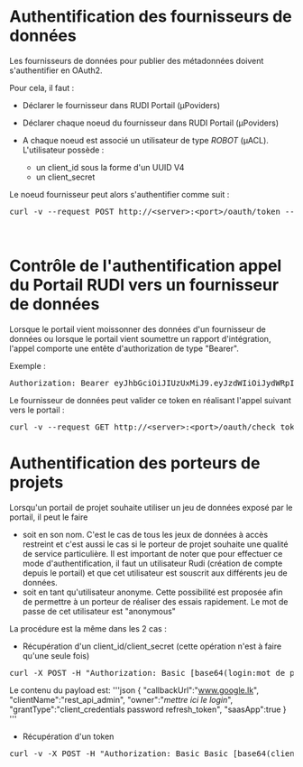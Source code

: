 # Authentification des fournisseurs de données 

Les fournisseurs de données pour publier des métadonnées doivent s'authentifier en OAuth2.

Pour cela, il faut :
* Déclarer le fournisseur dans RUDI Portail (µPoviders)
* Déclarer chaque noeud du fournisseur dans RUDI Portail (µPoviders)
* A chaque noeud est associé un utilisateur de type _ROBOT_  (µACL). L'utilisateur possède :

  * un client_id sous la forme d'un UUID V4
  * un client_secret 

Le noeud fournisseur peut alors s'authentifier comme suit :

<pre>
curl -v --request POST http://&lt;server>:&lt;port>/oauth/token --data "grant_type=password" --data "username=&lt;username>" --data "password=&lt;client_password>" --data "scope=&lt;liste des scopes séparés par des virgules>" --data "client_id=&lt;client_id>" -H "Authorization:Basic &lt;encodage en base 64 de la chaine &lt:client_id:client_password>"


</pre>


# Contrôle de l'authentification appel du Portail RUDI vers un fournisseur de données

Lorsque le portail vient moissonner des données d'un fournisseur de données ou lorsque le portail vient soumettre un rapport d'intégration, l'appel comporte une entête d'authorization de type "Bearer".

Exemple :
<pre>
Authorization: Bearer eyJhbGciOiJIUzUxMiJ9.eyJzdWIiOiJydWRpIiwiY29ubmVjdGVkVXNlciI6eyJsb2dpbiI6InJ1ZGkiLCJ0eXBlIjoiUEVSU09OIiwiZmlyc3RuYW1lIjoicnVkaSIsImxhc3RuYW1lIjoicnVkaSIsImVtYWlsIjpudWxsLCJvcmdhbml6YXRpb24iOiJydWRpIiwicm9sZXMiOlsiQURNSU5JU1RSQVRPUiJdfSwiZXhwIjoxNjE0NjE5Nzc2LCJpYXQiOjE2MTQ2MTYxNzZ9.Em7yclposciDOll-Dgv9O6jGDE-GsVEHp9dYKyfYNCyPTAambdGqtnl--Zw0DidCf0_JCghXlpznMIteUPdHnQ
</pre>

Le fournisseur de données peut valider ce token en réalisant l'appel suivant vers le portail :

<pre>
curl -v --request GET http://&lt;server>:&lt;port>/oauth/check_token?token=&ltvaleur du token>
</pre>

# Authentification des porteurs de projets

Lorsqu'un portail de projet souhaite utiliser un jeu de données exposé par le portail, il peut le faire 
* soit en son nom. C'est le cas de tous les jeux de données à accès restreint et c'est aussi le cas si le porteur de projet souhaite une qualité de service particulière. Il est important de noter que pour effectuer ce mode d'authentification, il faut un utilisateur Rudi (création de compte depuis le portail) et que cet utilisateur est souscrit aux différents jeu de données.
* soit en tant qu'utilisateur anonyme. Cette possibilité est proposée afin de permettre à un porteur de réaliser des essais rapidement. Le mot de passe de cet utilisateur est "anonymous"

La procédure est la même dans les 2 cas :
* Récupération d'un client_id/client_secret (cette opération n'est à faire qu'une seule fois)

<pre>
curl -X POST -H "Authorization: Basic [base64(login:mot de passe)]" -k -v -H "Content-Type: application/json" -d @payload.json https://rudi.bzh/wso2/client-registration/v0.17/register > clientkey.json
</pre>

Le contenu du payload est:
'''json
 {
  "callbackUrl":"www.google.lk",
  "clientName":"rest_api_admin",
  "owner":"_mettre ici le login_",
  "grantType":"client_credentials password refresh_token",
  "saasApp":true
}
'''

* Récupération d'un token 

<pre>
curl -v -X POST -H "Authorization: Basic Basic [base64(client_id:client_secret)]" -k -d "grant_type=password&username=<login>&password=<password>&scope=apim:api_view" -H "Content-Type:application/x-www-form-urlencoded" https://wso2.open-dev.com:9443/oauth2/token > token-user1.json
</pre>


